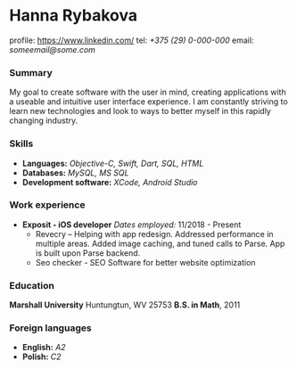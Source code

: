 # Hanna Rybakova
profile: https://www.linkedin.com/
tel: _+375 (29) 0-000-000_
email: _someemail@some.com_

### Summary
My goal to create software with the user in mind, creating applications with a useable and intuitive user interface experience. I am constantly striving to learn new technologies and look to ways to better myself in this rapidly changing industry.

### Skills

  - **Languages:** _Objective-C, Swift, Dart, SQL, HTML_
  - **Databases:** _MySQL, MS SQL_
  - **Development software:** _XCode, Android Studio_

### Work experience

- **Exposit - iOS developer**
 _Dates employed:_ 11/2018 - Present 
  - Revecry – Helping with app redesign. Addressed performance in multiple areas. Added image
caching, and tuned calls to Parse. App is built upon Parse backend. 
  - Seo checker - SEO Software for better website optimization

### Education
**Marshall University**
Huntungtun, WV 25753
**B.S. in Math**, 2011

### Foreign languages
  - **English:** _A2_
  - **Polish:** _C2_